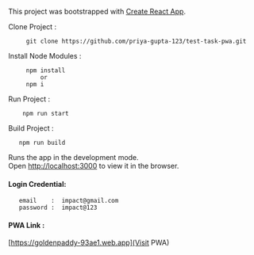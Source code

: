 This project was bootstrapped with [Create React App](https://github.com/facebook/create-react-app).

Clone Project : 
    
         git clone https://github.com/priya-gupta-123/test-task-pwa.git

Install Node Modules : 

         npm install
             or 
         npm i 

Run Project :
        
        npm run start

Build Project :
      
       npm run build


Runs the app in the development mode.<br />
Open [http://localhost:3000](http://localhost:3000) to view it in the browser.



#### Login Credential: 

       email    :  impact@gmail.com
       password :  impact@123

#### PWA Link :
  
 [https://goldenpaddy-93ae1.web.app](Visit PWA)
